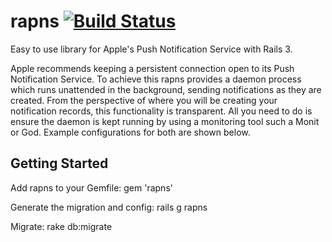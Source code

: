 # rapns [![Build Status](https://secure.travis-ci.org/ileitch/rapns.png)](http://travis-ci.org/ileitch/rapns)

Easy to use library for Apple's Push Notification Service with Rails 3.

Apple recommends keeping a persistent connection open to its Push Notification Service. To achieve this rapns provides a daemon process which runs unattended in the background, sending notifications as they are created. From the perspective of where you will be creating your notification records, this functionality is transparent. All you need to do is ensure the daemon is kept running by using a monitoring tool such a Monit or God. Example configurations for both are shown below.

## Getting Started

Add rapns to your Gemfile:
  gem 'rapns'
  
Generate the migration and config:
  rails g rapns
    
Migrate:
  rake db:migrate
    



